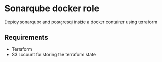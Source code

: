 # Sonarqube docker role

Deploy sonarqube and postgresql inside a docker container using terraform

## Requirements

- Terraform
- S3 account for storing the terraform state